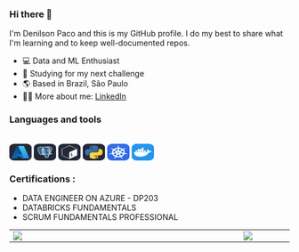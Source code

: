 ### Hi there 👋

I'm Denilson Paco and this is my GitHub profile. I do my best to share what I'm learning and to keep well-documented repos.
- 💻  Data and ML Enthusiast
- 🏢  Studying for my next challenge
- 🌎  Based in Brazil, São Paulo
- 👩‍💻  More about me: 
        [LinkedIn](https://www.linkedin.com/in/denilson-paco-24b629181/)
        

 

### Languages and tools
<div style="display: inline_block"><br>
  <img align="center" alt="Rafa-Js" height="30" width="40" src="https://github.com/tandpfun/skill-icons/blob/main/icons/Azure-Dark.svg">
  <img align="center" alt="Rafa-Ts" height="30" width="40" src="https://github.com/tandpfun/skill-icons/blob/main/icons/PostgreSQL-Dark.svg">
  <img align="center" alt="Rafa-React" height="30" width="40" src="https://github.com/tandpfun/skill-icons/blob/main/icons/Bash-Dark.svg">
  <img align="center" alt="Rafa-HTML" height="30" width="40" src="https://github.com/tandpfun/skill-icons/blob/main/icons/Python-Dark.svg">
  <img align="center" alt="Rafa-CSS" height="30" width="40" src="https://github.com/tandpfun/skill-icons/blob/main/icons/Kubernetes.svg">
  <img align="center" alt="Rafa-Python" height="30" width="40" src="https://github.com/tandpfun/skill-icons/blob/main/icons/Docker.svg">
</div>

### Certifications :

- DATA ENGINEER ON AZURE - DP203
- DATABRICKS FUNDAMENTALS
- SCRUM FUNDAMENTALS PROFESSIONAL 
<center>
<table>
    <tr>
        <td><img width="400px" align="left" src="https://github-readme-stats-sigma-five.vercel.app/api?username=DenilsonPaco98&theme=vue&count_private=true"/></td>
        <td><img width="400px" align="left" src="https://github-readme-stats-sigma-five.vercel.app/api/top-langs/?username=DenilsonPaco98&hide=html&layout=compact&theme=vue&count_private=true" /></td>
    </tr>   
</table>
</center>
